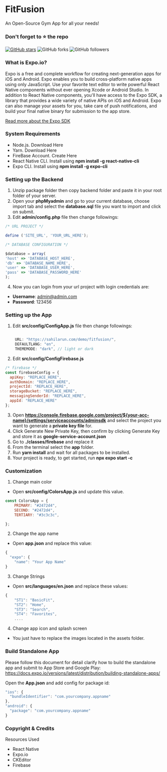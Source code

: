 # FitFusion

An Open-Source Gym App for all your needs!

### Don't forget to :star: the repo

[![GitHub stars](https://img.shields.io/github/stars/CodeRealm-HQ/Gym-App.svg?style=social&label=Star)](https://github.com//CodeRealm-HQ/Gym-App) ![GitHub forks](https://img.shields.io/github/forks/CodeRealm-HQ/Gym-App.svg?style=social&label=Forks) ![GitHub followers](https://img.shields.io/github/followers/zerexly.svg?style=social&label=Follow)


### What is Expo.io?
Expo is a free and complete workflow for creating next-generation apps for iOS and Android.
Expo enables you to build cross-platform native apps using only JavaScript. Use your favorite text editor to write powerful React Native components without ever opening Xcode or Android Studio.
In addition to React Native components, you'll have access to the Expo SDK, a library that provides a wide variety of native APIs on iOS and Android. Expo can also manage your assets for you, take care of push notifications, and build your final native binary for submission to the app store.

[​Read more about the Expo SDK​](https://expo.io/)

### System Requirements
- Node.js. Download Here​
- Yarn. Download Here​
- FireBase Account. Create Here
- React Native CLI. Install using **npm install -g react-native-cli**
- Expo CLI. Install using **npm install -g expo-cli**

### Setting up the Backend

1. Unzip package folder then copy backend folder and paste it in your root folder of your server.
2. Open your **phpMyadmin** and go to your current database, choose import tab and select the **database.sql** file you want to import and click on submit.
3. Edit **admin/config.php** file then change followings:

```js
/* URL PROJECT */

define ('SITE_URL', 'YOUR_URL_HERE');

/* DATABASE CONFIGURATION */

$database = array(
'host' => 'DATABASE_HOST_HERE',
'db' => 'DATABASE_NAME_HERE',
'user' => 'DATABASE_USER_HERE',
'pass' => 'DATABASE_PASSWORD_HERE'
);
```
4. Now you can login from your url project with login credentials are:
- **Username**: admin@admin.com
- **Password**: 123456

### Setting up the App
1. Edit **src/config/ConfigApp.js** file then change followings:
   ```js
   
    URL: "https://sahilarun.com/demo/fitfusion/",
    DEFAULTLANG: "en",
    THEMEMODE: "dark", // light or dark
   ```
2. Edit **src/config/ConfigFirebase.js**
```js
/* firebase */
const firebaseConfig = {
  apiKey: "REPLACE_HERE",
  authDomain: "REPLACE_HERE",
  projectId: "REPLACE_HERE",
  storageBucket: "REPLACE_HERE",
  messagingSenderId: "REPLACE_HERE",
  appId: "REPLACE_HERE"
};
```
3. Open **https://console.firebase.google.com/project/${your-acc-name}/settings/serviceaccounts/adminsdk** and select the project you want to generate a **private key file** for.
4. Click Generate New Private Key, then confirm by clicking Generate Key and store it as **google-service-account.json**
5. Go to **./classes/firebase** and replace it
6. From the terminal select the **app** folder.
7. Run **yarn install** and wait for all packages to be installed.
8. Your project is ready, to get started, run **npx expo start -c**

### Customization
1. Change main color
- Open **src/config/ColorsApp.js** and update this value.
```js
const ColorsApp = {
    PRIMARY: "#2472d4",
    SECOND: "#2472d4",
    TERTIARY: "#3c3c3c",

};
```
2. Change the app name
- Open **app.json** and replace this value:
```js
{
  "expo": {
    "name": "Your App Name"
}
```
3. Change Strings
- Open **src/languages/en.json** and replace these values:
```js
{
    "ST1": "BasicFit",
    "ST2": "Home",
    "ST3": "Search",
    "ST4": "Favorites",
    ....
```
4. Change app icon and splash screen
- You just have to replace the images located in the assets folder.

### Build Standalone App
Please follow this document for detail clarify how to build the standalone app and submit to App Store and Google Play: https://docs.expo.io/versions/latest/distribution/building-standalone-apps/

Open the **App.json** and add config for package id:
```js
"ios": {
  "bundleIdentifier": "com.yourcompany.appname"
},
"android": {
  "package": "com.yourcompany.appname"
}
```

### Copyright & Credits
Resources Used

- React Native
- Expo.io
- CKEditor 
- Firebase​

